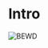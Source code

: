 # Intro

![BEWD](https://user-images.githubusercontent.com/41649635/204145126-06c35d03-cb75-4722-b76d-daebd0a2835a.jpg)
